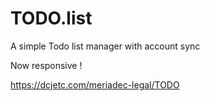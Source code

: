 # TODO.list
A simple Todo list manager with account sync

Now responsive !

https://dcjetc.com/meriadec-legal/TODO

